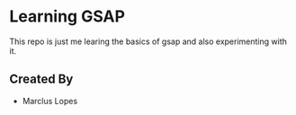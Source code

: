 # Learning GSAP

This repo is just me learing the basics of gsap and also experimenting with it.

## Created By

- Marclus Lopes